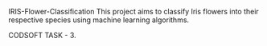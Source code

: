 IRIS-Flower-Classification
This project aims to classify Iris flowers into their respective species using machine learning algorithms. 

CODSOFT TASK - 3.